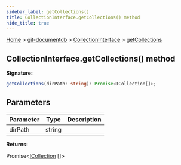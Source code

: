 ```yaml
---
sidebar_label: getCollections()
title: CollectionInterface.getCollections() method
hide_title: true
---
```


[Home](./index.md) &gt; [git-documentdb](./git-documentdb.md) &gt; [CollectionInterface](./git-documentdb.collectioninterface.md) &gt; [getCollections](./git-documentdb.collectioninterface.getcollections.md)

## CollectionInterface.getCollections() method

<b>Signature:</b>

```typescript
getCollections(dirPath: string): Promise<ICollection[]>;
```

## Parameters

|  Parameter | Type | Description |
|  --- | --- | --- |
|  dirPath | string |  |

<b>Returns:</b>

Promise&lt;[ICollection](./git-documentdb.icollection.md) \[\]&gt;

